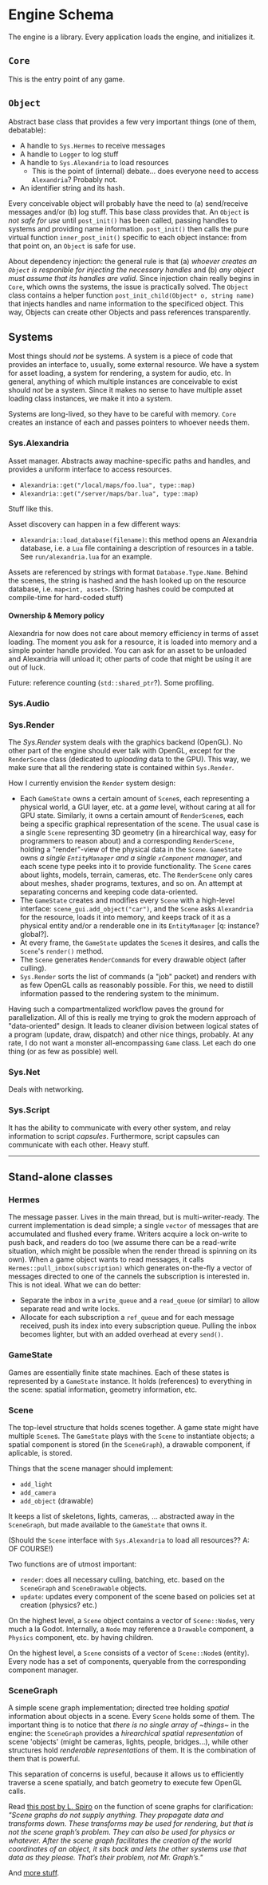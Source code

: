 # Engine Schema

The engine is a library. Every application loads the engine, and initializes it.

## `Core`
This is the entry point of any game.

## `Object`
Abstract base class that provides a few very important things (one of them, debatable):
+ A handle to `Sys.Hermes` to receive messages
+ A handle to `Logger` to log stuff
+ A handle to `Sys.Alexandria` to load resources
	- This is the point of (internal) debate... does everyone need to access `Alexandria`? Probably not.
+ An identifier string and its hash.

Every conceivable object will probably have the need to (a) send/receive messages and/or (b) log stuff. This base class provides that. An `Object` is *not safe for use* until `post_init()` has been called, passing handles to systems and providing name information. `post_init()` then calls the pure virtual function `inner_post_init()` specific to each object instance: from that point on, an `Object` is safe for use.

About dependency injection: the general rule is that (a) *whoever creates an `Object` is responible for injecting the necessary handles* and (b) *any object must assume that its handles are valid*. Since injection chain really begins in `Core`, which owns the systems, the issue is practically solved. The `Object` class contains a helper function `post_init_child(Object* o, string name)` that injects handles and name information to the specificed object. This way, Objects can create other Objects and pass references transparently.

## Systems

Most things should *not* be systems. A system is a piece of code that provides an interface to, usually, some external resource. We have a system for asset loading, a system for rendering, a system for audio, etc. In general, anything of which multiple instances are conceivable to exist should *not* be a system. Since it makes no sense to have multiple asset loading class instances, we make it into a system.

Systems are long-lived, so they have to be careful with memory. `Core` creates an instance of each and passes pointers to whoever needs them.

### Sys.Alexandria

Asset manager. Abstracts away machine-specific paths and handles, and provides a uniform interface to access resources.

- `Alexandria::get("/local/maps/foo.lua", type::map)`
- `Alexandria::get("/server/maps/bar.lua", type::map)`

Stuff like this.

Asset discovery can happen in a few different ways:
- `Alexandria::load_database(filename)`: this method opens an Alexandria database, i.e. a `Lua` file containing a description of resources in a table. See `run/alexandria.lua` for an example.

Assets are referenced by strings with format `Database.Type.Name`. Behind the scenes, the string is hashed and the hash looked up on the resource database, i.e. `map<int, asset>`. (String hashes could be computed at compile-time for hard-coded stuff)

#### Ownership & Memory policy

Alexandria for now does not care about memory efficiency in terms of asset loading. The moment you ask for a resource, it is loaded into memory and a simple pointer handle provided. You can ask for an asset to be unloaded and Alexandria will unload it; other parts of code that might be using it are out of luck.

Future: reference counting (`std::shared_ptr`?). Some profiling.

### Sys.Audio

### Sys.Render

The *Sys.Render* system deals with the graphics backend (OpenGL). No other part of the engine should ever talk with OpenGL, except for the `RenderScene` class (dedicated to *uploading* data to the GPU). This way, we make sure that all the rendering state is contained within `Sys.Render`.

How I currently envision the `Render` system design:
+ Each `GameState` owns a certain amount of `Scene`s, each representing a physical world, a GUI layer, etc. at a *game* level, without caring at all for GPU state. Similarly, it owns a certain amount of `RenderScene`s, each being a specific graphical representation of the scene. The usual case is a single `Scene` representing 3D geometry (in a hirearchical way, easy for programmers to reason about) and a corresponding `RenderScene`, holding a "render"-view of the physical data in the `Scene`. `GameState` owns *a single `EntityManager` and a single `xComponent` manager*, and each scene type peeks into it to provide functionality. The `Scene` cares about lights, models, terrain, cameras, etc. The `RenderScene` only cares about meshes, shader programs, textures, and so on. An attempt at separating concerns and keeping code data-oriented.
+ The `GameState` creates and modifies every `Scene` with a high-level interface: `scene_gui.add_object("car")`, and the `Scene` asks `Alexandria` for the resource, loads it into memory, and keeps track of it as a physical entity and/or a renderable one in its `EntityManager` [q: instance? global?].
+ At every frame, the `GameState` updates the `Scene`s it desires, and calls the `Scene`'s `render()` method.
+ The `Scene` generates `RenderCommand`s for every drawable object (after culling).
+ `Sys.Render` sorts the list of commands (a "job" packet) and renders with as few OpenGL calls as reasonably possible. For this, we need to distill information passed to the rendering system to the minimum.

Having such a compartmentalized workflow paves the ground for parallelization. All of this is really me trying to grok the modern approach of "data-oriented" design. It leads to cleaner division between logical states of a program (update, draw, dispatch) and other nice things, probably. At any rate, I do not want a monster all-encompassing `Game` class. Let each do one thing (or as few as possible) well.

### Sys.Net

Deals with networking.

### Sys.Script

It has the ability to communicate with every other system, and relay information to script *capsules*. Furthermore, script capsules can communicate with each other. Heavy stuff.


-----

## Stand-alone classes

### Hermes
The message passer. Lives in the main thread, but is multi-writer-ready. The current implementation is dead simple; a single `vector` of messages that are accumulated and flushed every frame. Writers acquire a lock on-write to push back, and readers do too (we assume there can be a read-write situation, which might be possible when the render thread is spinning on its own). When a game object wants to read messages, it calls `Hermes::pull_inbox(subscription)` which generates on-the-fly a vector of messages directed to one of the cannels the subscription is interested in. This is not ideal. What we can do better:

+ Separate the inbox in a `write_queue` and a `read_queue` (or similar) to allow separate read and write locks.
+ Allocate for each subscription a `ref_queue` and for each message received, push its index into every subscription queue. Pulling the inbox becomes lighter, but with an added overhead at every `send()`.

### GameState

Games are essentially finite state machines. Each of these states is represented by a `GameState` instance. It holds (references) to everything in the scene: spatial information, geometry information, etc.

### Scene

The top-level structure that holds scenes together. A game state might have multiple `Scene`s. The `GameState` plays with the `Scene` to instantiate objects; a spatial component is stored (in the `SceneGraph`), a drawable component, if aplicable, is stored.

Things that the scene manager should implement:
- `add_light`
- `add_camera`
- `add_object` (drawable)

It keeps a list of skeletons, lights, cameras, ... abstracted away in the `SceneGraph`, but made available to the `GameState` that owns it.

(Should the `Scene` interface with `Sys.Alexandria` to load all resources?? A: OF COURSE!)

Two functions are of utmost important:
- `render`: does all necessary culling, batching, etc. based on the `SceneGraph` and `SceneDrawable` objects.
- `update`: updates every component of the scene based on policies set at creation (physics? etc.)

On the highest level, a `Scene` object contains a vector of `Scene::Node`s, very much a la Godot. Internally, a `Node` may reference a `Drawable` component, a `Physics` component, etc. by having children.

On the highest level, a `Scene` consists of a vector of `Scene::Node`s (entity). Every node has a set of components, queryable from the corresponding component manager.

### SceneGraph

A simple scene graph implementation; directed tree holding *spatial* information about objects in a scene. Every `Scene` holds some of them. The important thing is to notice that *there is no single array of ~things~* in the engine: the `SceneGraph` provides a *hirearchical spatial representation* of scene 'objects' (might be cameras, lights, people, bridges...), while other structures hold *renderable representations* of them. It is the combination of them that is powerful.

This separation of concerns is useful, because it allows us to efficiently traverse a scene spatially, and batch geometry to execute few OpenGL calls.

Read [this post by L. Spiro](https://www.gamedev.net/forums/topic/672161-need-scene-graph-advice-please/?tab=comments#comment-5255071) on the function of scene graphs for clarification: *"Scene graphs do not supply anything. They propagate data and transforms down. These transforms may be used for rendering, but that is not the scene graph’s problem. They can also be used for physics or whatever. After the scene graph facilitates the creation of the world coordinates of an object, it sits back and lets the other systems use that data as they please. That’s their problem, not Mr. Graph’s."*

And [more stuff](http://lspiroengine.com/?p=566).